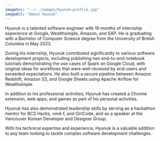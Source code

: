 ```yaml
---
imageSrc: "../../images/hyunuk-profile.jpg"
imageAlt: "About Hyunuk"
---
```


Hyunuk is a talented software engineer with 19 months of internship experience at Google, Wealthsimple, Amazon, and SAP. He is graduating with a Bachelor of Computer Science degree from the University of British Columbia in May 2023.

During his internship, Hyunuk contributed significantly to various software development projects, including publishing two end-to-end notebook tutorials demonstrating the use cases of Spark on Google Cloud, with original ideas for workflows that were well-received by end-users and exceeded expectations. He also built a secure pipeline between Amazon Redshift, Amazon S3, and Google Sheets using Apache Airflow for Wealthsimple.

In addition to his professional activities, Hyunuk has created a Chrome extension, web apps, and games as part of his personal activities.

Hyunuk has also demonstrated leadership skills by serving as a hackathon mentor for BCS Hacks, cmd-f, and GirlCode, and as a speaker at the Vancouver Korean Developer and Designer Group.

With his technical expertise and experience, Hyunuk is a valuable addition to any team looking to tackle complex software development challenges.
